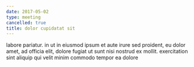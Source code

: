 ```yaml
---
date: 2017-05-02
type: meeting
cancelled: true
title: dolor cupidatat sit
---
```

labore pariatur. in ut in eiusmod ipsum et aute irure sed proident, eu dolor amet, ad officia elit, dolore fugiat ut sunt nisi nostrud ex mollit. exercitation sint aliquip qui velit minim commodo tempor ea dolore